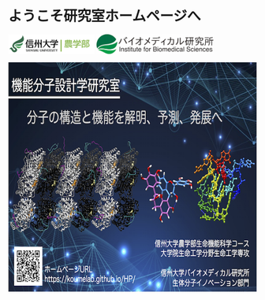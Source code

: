 # ようこそ研究室ホームページへ
<a href="https://www.shinshu-u.ac.jp/faculty/agriculture/"><img src="/HP/images/ShinshuUnivAgrLogo.png" alt="信州大学農学部" width="175.4" height="40.0"></a> <a href="https://www.shinshu-u.ac.jp/institution/ibs/"><img src="/HP/images/ShinshuUnivIBSlogoGreen.png" alt="信州大学バイオメディカル研究所" width="236.7" height="40.0"></a>

<a href="https://koumelab.github.io/HP/#!home.md"><img src="/HP/images/HPlabIndex_20200821.png" alt="信州大学農学部機能分子設計学研究室HP" width="700.2" height="465.7"></a>

